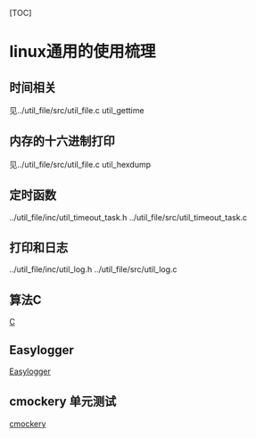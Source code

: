 [TOC]

# linux通用的使用梳理

## 时间相关

见../util_file/src/util_file.c util_gettime

## 内存的十六进制打印


见../util_file/src/util_file.c util_hexdump

## 定时函数

../util_file/inc/util_timeout_task.h
../util_file/src/util_timeout_task.c

## 打印和日志

../util_file/inc/util_log.h
../util_file/src/util_log.c

## 算法C

[C](https://github.com/TheAlgorithms/C.git)

## Easylogger

[Easylogger](https://github.com/armink/EasyLogger.git)

## cmockery 单元测试

[cmockery](https://github.com/google/cmockery.git)
